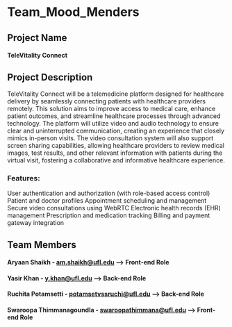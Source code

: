 # Team_Mood_Menders

## Project Name

#### TeleVitality Connect

## Project Description

TeleVitality Connect will be a telemedicine platform designed for healthcare delivery by seamlessly connecting patients with healthcare providers remotely. This solution aims to improve access to medical care, enhance patient outcomes, and streamline healthcare processes through advanced technology. The platform will utilize video and audio technology to ensure clear and uninterrupted communication, creating an experience that closely mimics in-person visits. The video consultation system will also support screen sharing capabilities, allowing healthcare providers to review medical images, test results, and other relevant information with patients during the virtual visit, fostering a collaborative and informative healthcare experience.

### Features:

User authentication and authorization (with role-based access control)
Patient and doctor profiles
Appointment scheduling and management
Secure video consultations using WebRTC
Electronic health records (EHR) management
Prescription and medication tracking
Billing and payment gateway integration

## Team Members

#### Aryaan Shaikh - am.shaikh@ufl.edu --> Front-end Role
#### Yasir Khan - y.khan@ufl.edu --> Back-end Role
#### Ruchita Potamsetti - potamsetvssruchi@ufl.edu --> Back-end Role
#### Swaroopa Thimmanagoundla - swaroopathimmana@ufl.edu --> Front-end Role
